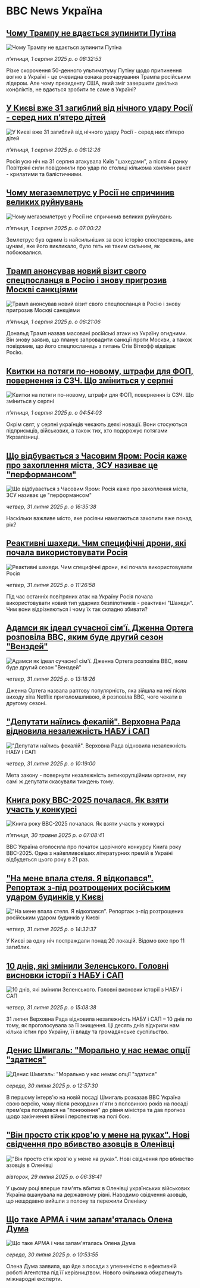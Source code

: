 # BBC News Україна## [Чому Трампу не вдається зупинити Путіна ](https://www.bbc.com/ukrainian/articles/c0l6gejr96zo?at_medium=RSS&at_campaign=rss?at_campaign=githubrss)![Чому Трампу не вдається зупинити Путіна ](https://ichef.bbci.co.uk/ace/ws/240/cpsprodpb/2d71/live/2d38d3c0-6eaa-11f0-a8f2-eba5f5937655.jpg)_пʼятниця, 1 серпня 2025 р. о 08:32:53_Різке скорочення 50-денного ультиматуму Путіну щодо припинення вогню в Україні - це очевидна ознака розчарування Трампа російським лідером. Але чому президенту США, який зміг завершити декілька конфліктів, не вдається зробити те саме в Україні?## [У Києві вже 31 загиблий від нічного удару Росії - серед них пʼятеро дітей](https://www.bbc.com/ukrainian/articles/c17ndgendvko?at_medium=RSS&at_campaign=rss?at_campaign=githubrss)![У Києві вже 31 загиблий від нічного удару Росії - серед них пʼятеро дітей](https://ichef.bbci.co.uk/ace/ws/240/cpsprodpb/de9a/live/23df0310-6eb1-11f0-bc7d-5bb60edf943a.jpg)_пʼятниця, 1 серпня 2025 р. о 08:12:26_Росія усю ніч на 31 серпня атакувала Київ "шахедами", а після 4 ранку Повітряні сили повідомили про удар по столиці кількома хвилями ракет - крилатими та балістичними.## [Чому мегаземлетрус у Росії не спричинив великих руйнувань ](https://www.bbc.com/ukrainian/articles/cev2gxley1yo?at_medium=RSS&at_campaign=rss?at_campaign=githubrss)![Чому мегаземлетрус у Росії не спричинив великих руйнувань ](https://ichef.bbci.co.uk/ace/ws/240/cpsprodpb/903e/live/6517c330-6d76-11f0-8dbd-f3d32ebd3327.jpg)_пʼятниця, 1 серпня 2025 р. о 07:00:22_Землетрус був одним із найсильніших за всю історію спостережень, але цунамі, яке його викликало, було геть не таким сильним, як побоювалися.## [Трамп анонсував новий візит свого спецпосланця в Росію і знову пригрозив Москві санкціями](https://www.bbc.com/ukrainian/articles/cy4dpwzxkxno?at_medium=RSS&at_campaign=rss?at_campaign=githubrss)![Трамп анонсував новий візит свого спецпосланця в Росію і знову пригрозив Москві санкціями](https://ichef.bbci.co.uk/ace/ws/240/cpsprodpb/7afc/live/10e62d10-6e98-11f0-8fff-3d35836e2f17.jpg)_пʼятниця, 1 серпня 2025 р. о 06:21:06_Дональд Трамп назвав масовані російські атаки на Україну огидними. Він знову заявив, що планує запровадити санкції проти Москви, а також повідомив, що його спецпосланець з питань Стів Віткофф відвідає Росію.## [Квитки на потяги по-новому, штрафи для ФОП, повернення із СЗЧ. Що зміниться у серпні](https://www.bbc.com/ukrainian/articles/c5y3x5wy3x8o?at_medium=RSS&at_campaign=rss?at_campaign=githubrss)![Квитки на потяги по-новому, штрафи для ФОП, повернення із СЗЧ. Що зміниться у серпні](https://ichef.bbci.co.uk/ace/ws/240/cpsprodpb/4612/live/5568ce90-6d3d-11f0-b0f5-fbe7fe20aa48.jpg)_пʼятниця, 1 серпня 2025 р. о 04:54:03_Окрім свят, у серпні українців чекають деякі новації. Вони стосуються підприємців, військових, а також тих, хто подорожує потягами Укрзалізниці.## [Що відбувається з Часовим Яром: Росія каже про захоплення міста, ЗСУ називає це "перформансом"](https://www.bbc.com/ukrainian/articles/c5ye46eegemo?at_medium=RSS&at_campaign=rss?at_campaign=githubrss)![Що відбувається з Часовим Яром: Росія каже про захоплення міста, ЗСУ називає це "перформансом"](https://ichef.bbci.co.uk/ace/ws/240/cpsprodpb/b7d8/live/57b11d90-6e11-11f0-aa33-1bf5e0b3ec8e.jpg)_четвер, 31 липня 2025 р. о 16:35:38_Наскільки важливе місто, яке росіяни намагаються захопити вже понад рік?## [Реактивні шахеди. Чим специфічні дрони, які почала використовувати Росія](https://www.bbc.com/ukrainian/articles/c3dpx5143exo?at_medium=RSS&at_campaign=rss?at_campaign=githubrss)![Реактивні шахеди. Чим специфічні дрони, які почала використовувати Росія](https://ichef.bbci.co.uk/ace/ws/240/cpsprodpb/9478/live/9d43d560-6dfc-11f0-af9b-5757430b7cab.jpg)_четвер, 31 липня 2025 р. о 11:26:58_Під час останніх повітряних атак на Україну Росія почала використовувати новий тип ударних безпілотників - реактивні "Шахеди". Чим вони відрізняються і чому їх так складно збивати?## [Адамси як ідеал сучасної сім'ї. Дженна Ортега розповіла ВВС, яким буде другий сезон "Венздей"](https://www.bbc.com/ukrainian/articles/c987l380lg4o?at_medium=RSS&at_campaign=rss?at_campaign=githubrss)![Адамси як ідеал сучасної сім'ї. Дженна Ортега розповіла ВВС, яким буде другий сезон "Венздей"](https://ichef.bbci.co.uk/ace/ws/240/cpsprodpb/9da2/live/11609c50-6c6b-11f0-89ea-4d6f9851f623.jpg)_четвер, 31 липня 2025 р. о 13:18:26_Дженна Ортега назвала раптову популярність, яка зійшла на неї після виходу хіта Netflix приголомшливою, й розповіла ВВС, чого чекати в другому сезоні.## ["Депутати наїлись фекалій". Верховна Рада відновила незалежність НАБУ і САП](https://www.bbc.com/ukrainian/articles/c5ypddzdg3eo?at_medium=RSS&at_campaign=rss?at_campaign=githubrss)!["Депутати наїлись фекалій". Верховна Рада відновила незалежність НАБУ і САП](https://ichef.bbci.co.uk/ace/ws/240/cpsprodpb/9e33/live/c3ced8d0-6dfa-11f0-9508-79440a852190.jpg)_четвер, 31 липня 2025 р. о 10:19:00_Мета закону - повернути незалежність антикорупційним органам, яку самі ж депутати скасували тиждень тому.## [Книга року BBC-2025 почалася. Як взяти участь у конкурсі ](https://www.bbc.com/ukrainian/articles/clygdp91lk7o?at_medium=RSS&at_campaign=rss?at_campaign=githubrss)![Книга року BBC-2025 почалася. Як взяти участь у конкурсі ](https://ichef.bbci.co.uk/ace/ws/240/cpsprodpb/01eb/live/6dc71a60-3b9b-11f0-b0d7-71720076f013.jpg)_пʼятниця, 30 травня 2025 р. о 07:08:41_BBC Україна оголосила про початок щорічного конкурсу Книга року BBC-2025. Одна з найвпливовіших літературних премій в Україні відбудеться цього року в 21 раз.## ["На мене впала стеля. Я відкопався". Репортаж з-під розтрощених російським ударом будинків у Києві](https://www.bbc.com/ukrainian/articles/c15l9qdk472o?at_medium=RSS&at_campaign=rss?at_campaign=githubrss)!["На мене впала стеля. Я відкопався". Репортаж з-під розтрощених російським ударом будинків у Києві](https://ichef.bbci.co.uk/ace/ws/240/cpsprodpb/a5d0/live/2f5ae0f0-6e1c-11f0-8dbd-f3d32ebd3327.jpg)_четвер, 31 липня 2025 р. о 14:32:37_У Києві за одну ніч постраждали понад 20 локацій. Відомо вже про 11 загиблих.## [10 днів, які змінили Зеленського. Головні висновки історії з НАБУ і САП](https://www.bbc.com/ukrainian/articles/cwy0pn98k55o?at_medium=RSS&at_campaign=rss?at_campaign=githubrss)![10 днів, які змінили Зеленського. Головні висновки історії з НАБУ і САП](https://ichef.bbci.co.uk/ace/ws/240/cpsprodpb/7167/live/f04a4ac0-6e13-11f0-aa33-1bf5e0b3ec8e.jpg)_четвер, 31 липня 2025 р. о 15:08:38_31 липня Верховна Рада відновила незалежність НАБУ і САП – 10 днів по тому, як проголосувала за її знищення. Ці десять днів відкрили нам кілька істин про Україну, її владу та громадянське суспільство.## [Денис Шмигаль: "Морально у нас немає опції "здатися"](https://www.bbc.com/ukrainian/articles/cyvn7668v1do?at_medium=RSS&at_campaign=rss?at_campaign=githubrss)![Денис Шмигаль: "Морально у нас немає опції "здатися"](https://ichef.bbci.co.uk/ace/ws/240/cpsprodpb/14cd/live/6ea2f300-6d41-11f0-9462-bb509dc78127.jpg)_середа, 30 липня 2025 р. о 12:57:30_В першому інтерв'ю на новій посаді Шмигаль розказав ВВС Україна свою версію, чому після рекордних п'яти з половиною років на посаді прем'єра погодився на "пониження" до рівня міністра та дав прогноз щодо закінчення війни і перспектив на полі бою.## ["Він просто стік кров'ю у мене на руках". Нові свідчення про вбивство азовців в Оленівці](https://www.bbc.com/ukrainian/articles/c2djpze0jp7o?at_medium=RSS&at_campaign=rss?at_campaign=githubrss)!["Він просто стік кров'ю у мене на руках". Нові свідчення про вбивство азовців в Оленівці](https://ichef.bbci.co.uk/ace/ws/240/cpsprodpb/e425/live/085aac80-6bb8-11f0-82e5-136004252dd4.jpg)_вівторок, 29 липня 2025 р. о 06:38:41_У цьому році вперше пам'ять вбитих в Оленівці українських військових Україна вшанувала на державному рівні. Наводимо свідчення азовців, що нещодавно вийшли з полону та пережили Оленівку## [Що таке АРМА і чим запам'яталась Олена Дума](https://www.bbc.com/ukrainian/articles/cd9jnzll57no?at_medium=RSS&at_campaign=rss?at_campaign=githubrss)![Що таке АРМА і чим запам'яталась Олена Дума](https://ichef.bbci.co.uk/ace/ws/240/cpsprodpb/e924/live/51c48a40-6d33-11f0-97c9-ddd687f1cffb.jpg)_середа, 30 липня 2025 р. о 10:53:55_Олена Дума заявила, що йде з посади з упевненістю в ефективній роботі Агентства під її керівництвом. Нового очільника обиратимуть міжнародні експерти.
